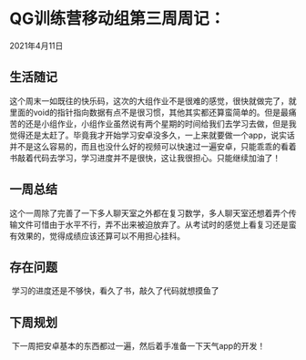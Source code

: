 # QG训练营移动组第三周周记：
2021年4月11日

## 生活随记

​		这个周末一如既往的快乐码，这次的大组作业不是很难的感觉，很快就做完了，就里面的void的指针指向数据有点不是很习惯，其他其实都还算蛮简单的。但是最痛苦的还是小组作业，小组作业虽然说有两个星期的时间给我们去学习去做，但是我觉得还是太赶了。毕竟我才开始学习安卓没多久，一上来就要做一个app，说实话并不是这么容易的，而且也没什么好的视频可以快速过一遍安卓，只能乖乖的看着书敲着代码去学习，学习进度并不是很快，这让我很担心。只能继续加油了！

## 一周总结

​		这个一周除了完善了一下多人聊天室之外都在复习数学，多人聊天室还想着弄个传输文件可惜由于水平不行，弄不出来被迫放弃了。从考试时的感觉上看复习还是蛮有效果的，觉得成绩应该还算可以不用担心挂科。

## 存在问题

​		学习的进度还是不够快，看久了书，敲久了代码就想摸鱼了

## 下周规划

​		下一周把安卓基本的东西都过一遍，然后着手准备一下天气app的开发！
